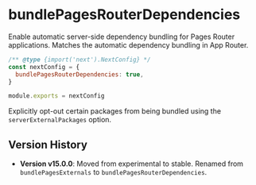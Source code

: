 # bundlePagesRouterDependencies

Enable automatic server-side dependency bundling for Pages Router applications. Matches the automatic dependency bundling in App Router.

```js
/** @type {import('next').NextConfig} */
const nextConfig = {
  bundlePagesRouterDependencies: true,
}

module.exports = nextConfig
```

Explicitly opt-out certain packages from being bundled using the `serverExternalPackages` option.

## Version History

- **Version v15.0.0**: Moved from experimental to stable. Renamed from `bundlePagesExternals` to `bundlePagesRouterDependencies`.